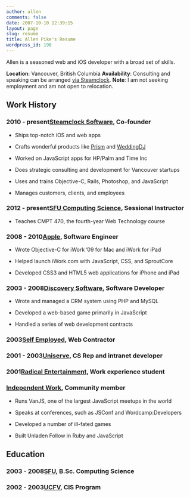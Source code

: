 ```yaml
---
author: allen
comments: false
date: 2007-10-10 12:39:15
layout: page
slug: resume
title: Allen Pike's Resume
wordpress_id: 198
---
```


Allen is a seasoned web and iOS developer with a broad set of skills.

**Location**: Vancouver, British Columbia
**Availability**: Consulting and speaking can be arranged [via Steamclock](http://www.steamclock.com/consulting/).
**Note**: I am not seeking employment and am not open to relocation.


## Work History




### 2010 - present[Steamclock Software](http://www.steamclocksoftware.com/), Co-founder





	
  * Ships top-notch iOS and web apps

	
  * Crafts wonderful products like [Prism](http://www.steamclocksw.com/prism/) and [WeddingDJ](http://www.steamclocksw.com/weddingdj/)

	
  * Worked on JavaScript apps for HP/Palm and Time Inc

	
  * Does strategic consulting and development for Vancouver startups

	
  * Uses and trains Objective-C, Rails, Photoshop, and JavaScript

	
  * Manages customers, clients, and employees




### 2012 - present[SFU Computing Science](http://www.cs.sfu.ca/), Sessional Instructor





	
  * Teaches CMPT 470, the fourth-year Web Technology course




### 2008 - 2010[Apple](http://www.apple.com/), Software Engineer





	
  * Wrote Objective-C for iWork ’09 for Mac and iWork for iPad

	
  * Helped launch iWork.com with JavaScript, CSS, and SproutCore

	
  * Developed CSS3 and HTML5 web applications for iPhone and iPad




### 2003 - 2008[Discovery Software](http://www.discoverysoftware.com/), Software Developer





	
  * Wrote and managed a CRM system using PHP and MySQL

	
  * Developed a web-based game primarily in JavaScript

	
  * Handled a series of web development contracts




### 2003[Self Employed](http://steamclocksw.com), Web Contractor




### 2001 - 2003[Uniserve](http://uniserve.com), CS Rep and intranet developer




### 2001[Radical Entertainment](http://radical.ca), Work experience student




### [Independent Work](http://www.antipode.ca/me/), Community member





	
  * Runs VanJS, one of the largest JavaScript meetups in the world

	
  * Speaks at conferences, such as JSConf and Wordcamp:Developers

	
  * Developed a number of ill-fated games

	
  * Built Unladen Follow in Ruby and JavaScript




## Education




### 2003 - 2008[SFU](http://www.sfu.ca/), B.Sc. Computing Science




### 2002 - 2003[UCFV](http://www.ufv.ca/), CIS Program
